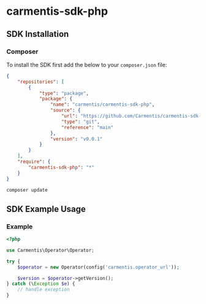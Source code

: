 # carmentis-sdk-php

## SDK Installation

### Composer

To install the SDK first add the below to your `composer.json` file:

```json
{
    "repositories": [
        {
            "type": "package",
            "package": {
                "name": "carmentis/carmentis-sdk-php",
                "source": {
                    "url": "https://github.com/Carmentis/carmentis-sdk-php.git",
                    "type": "git",
                    "reference": "main"
                },
                "version": "v0.0.1"
            }
        }
    ],
    "require": {
        "carmentis-sdk-php": "*"
    }
}
```
```bash
composer update
```
## SDK Example Usage

### Example

```php
<?php

use Carmentis\Operator\Operator;

try {
    $operator = new Operator(config('carmentis.operator_url'));

    $version = $operator->getVersion();
} catch (\Exception $e) {
    // handle exception
}
```
